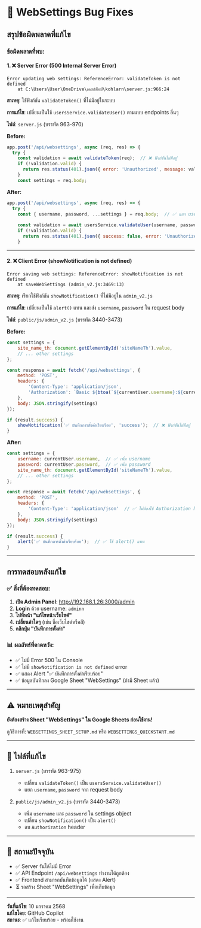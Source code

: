 # 🐛 WebSettings Bug Fixes

## สรุปข้อผิดพลาดที่แก้ไข

### ข้อผิดพลาดที่พบ:

#### 1. ❌ Server Error (500 Internal Server Error)
```
Error updating web settings: ReferenceError: validateToken is not defined
    at C:\Users\User\OneDrive\เดสก์ท็อป\kohlarn\server.js:966:24
```

**สาเหตุ**: ใช้ฟังก์ชัน `validateToken()` ที่ไม่มีอยู่ในระบบ

**การแก้ไข**: เปลี่ยนเป็นใช้ `usersService.validateUser()` ตามแบบ endpoints อื่นๆ

**ไฟล์**: `server.js` (บรรทัด 963-970)

**Before:**
```javascript
app.post('/api/websettings', async (req, res) => {
  try {
    const validation = await validateToken(req);  // ❌ ฟังก์ชันไม่มีอยู่
    if (!validation.valid) {
      return res.status(401).json({ error: 'Unauthorized', message: validation.error });
    }
    const settings = req.body;
```

**After:**
```javascript
app.post('/api/websettings', async (req, res) => {
  try {
    const { username, password, ...settings } = req.body;  // ✅ แยก username/password ออกจาก settings
    
    const validation = await usersService.validateUser(username, password);  // ✅ ใช้ฟังก์ชันที่ถูกต้อง
    if (!validation.valid) {
      return res.status(401).json({ success: false, error: 'Unauthorized' });
    }
```

---

#### 2. ❌ Client Error (showNotification is not defined)
```
Error saving web settings: ReferenceError: showNotification is not defined
    at saveWebSettings (admin_v2.js:3469:13)
```

**สาเหตุ**: เรียกใช้ฟังก์ชัน `showNotification()` ที่ไม่มีอยู่ใน `admin_v2.js`

**การแก้ไข**: เปลี่ยนเป็นใช้ `alert()` แทน และส่ง `username`, `password` ใน request body

**ไฟล์**: `public/js/admin_v2.js` (บรรทัด 3440-3473)

**Before:**
```javascript
const settings = {
    site_name_th: document.getElementById('siteNameTh').value,
    // ... other settings
};

const response = await fetch('/api/websettings', {
    method: 'POST',
    headers: {
        'Content-Type': 'application/json',
        'Authorization': `Basic ${btoa(`${currentUser.username}:${currentUser.password}`)}`  // ❌ ไม่ทำงาน
    },
    body: JSON.stringify(settings)
});

if (result.success) {
    showNotification('✅ บันทึกการตั้งค่าเรียบร้อย', 'success');  // ❌ ฟังก์ชันไม่มีอยู่
}
```

**After:**
```javascript
const settings = {
    username: currentUser.username,  // ✅ เพิ่ม username
    password: currentUser.password,  // ✅ เพิ่ม password
    site_name_th: document.getElementById('siteNameTh').value,
    // ... other settings
};

const response = await fetch('/api/websettings', {
    method: 'POST',
    headers: {
        'Content-Type': 'application/json'  // ✅ ไม่ต้องใช้ Authorization header
    },
    body: JSON.stringify(settings)
});

if (result.success) {
    alert('✅ บันทึกการตั้งค่าเรียบร้อย');  // ✅ ใช้ alert() แทน
}
```

---

## การทดสอบหลังแก้ไข

### ✅ สิ่งที่ต้องทดสอบ:

1. **เปิด Admin Panel**: http://192.168.1.26:3000/admin
2. **Login** ด้วย username: `adminn`
3. **ไปที่หน้า "แก้ไขหน้าเว็บไซต์"**
4. **เปลี่ยนค่าใดๆ** (เช่น ชื่อเว็บไซต์หรือสี)
5. **คลิกปุ่ม "บันทึกการตั้งค่า"**

### 📊 ผลลัพธ์ที่คาดหวัง:

- ✅ ไม่มี Error 500 ใน Console
- ✅ ไม่มี `showNotification is not defined` error
- ✅ แสดง Alert "✅ บันทึกการตั้งค่าเรียบร้อย"
- ✅ ข้อมูลบันทึกลง Google Sheet "WebSettings" (ถ้ามี Sheet แล้ว)

---

## ⚠️ หมายเหตุสำคัญ

**ยังต้องสร้าง Sheet "WebSettings" ใน Google Sheets ก่อนใช้งาน!**

ดูวิธีการที่: `WEBSETTINGS_SHEET_SETUP.md` หรือ `WEBSETTINGS_QUICKSTART.md`

---

## 📁 ไฟล์ที่แก้ไข

1. `server.js` (บรรทัด 963-975)
   - เปลี่ยน `validateToken()` เป็น `usersService.validateUser()`
   - แยก `username`, `password` จาก request body

2. `public/js/admin_v2.js` (บรรทัด 3440-3473)
   - เพิ่ม `username` และ `password` ใน settings object
   - เปลี่ยน `showNotification()` เป็น `alert()`
   - ลบ `Authorization` header

---

## 🎯 สถานะปัจจุบัน

- ✅ Server รันได้ไม่มี Error
- ✅ API Endpoint `/api/websettings` ทำงานได้ถูกต้อง
- ✅ Frontend สามารถบันทึกข้อมูลได้ (แสดง Alert)
- ⏳ รอสร้าง Sheet "WebSettings" เพื่อเก็บข้อมูล

---

**วันที่แก้ไข**: 10 มกราคม 2568  
**แก้ไขโดย**: GitHub Copilot  
**สถานะ**: ✅ แก้ไขเรียบร้อย - พร้อมใช้งาน
